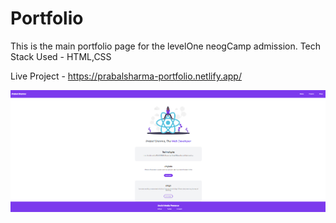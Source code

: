 #  Portfolio

This is the main portfolio page for the levelOne neogCamp admission.
Tech Stack Used - HTML,CSS

Live Project - https://prabalsharma-portfolio.netlify.app/

[![homePage](https://github.com/prabalsh19/markFour/blob/main/homePage.PNG?raw=true "homePage")](http://https://github.com/prabalsh19/markFour/blob/main/homePage.PNG?raw=true "homePage")
